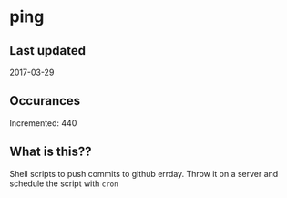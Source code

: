 # ping

## Last updated
2017-03-29

## Occurances
Incremented: 440

## What is this??
Shell scripts to push commits to github errday. Throw it on a server and schedule the script with `cron`


